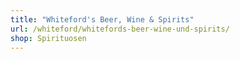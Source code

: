 ```yaml
---
title: "Whiteford's Beer, Wine & Spirits"
url: /whiteford/whitefords-beer-wine-und-spirits/
shop: Spirituosen
---
```

